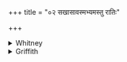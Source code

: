 +++
title = "०२ सखासावस्मभ्यमस्तु रातिः"

+++

<details><summary>Whitney</summary>

### Translation
2. Be yon Rāti ('liberality') a companion (*sákhi*) for us; a companion  
\[be\] Indra, Bhaga, Savitar of wondrous favors.

### Notes
  
  
  
  
  
*Rātí* stems to be made a personification here, as in iii. 8. 2 and vii.  
17. 4 below; the comm. makes it equal to Mitra or Sūrya. Ppp. has a very  
different text: *sakhe 'va no rātir astu sakhe 'ndras sakhā savitā:  
sakhā bhagas satyadharmā no 'stu;* which is better as regards both sense  
and meter. The *tripadā* of the Anukr. is probably a misreading for  
*dvipadā;* the mss. agree with it in using no *avasāna*-sign in the  
verse, and SPP. very properly follows them; the *pada*-mss. mark a  
cesura after *rātiḥ.* The comm. makes *citrarādhās* = *bahuvidhaṁ dhanaṁ  
yasya.*
</details>

<details><summary>Griffith</summary>

Our friend be that Celestial Grace, Indra and Bhaga be our friends, and Savitar with splendid Wealth.
</details>
